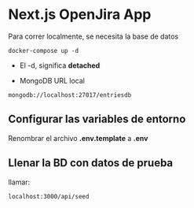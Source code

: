 # Next.js OpenJira App

Para correr localmente, se necesita la base de datos

```
docker-compose up -d
```

- El -d, significa **detached**

- MongoDB URL local

```
mongodb://localhost:27017/entriesdb
```

## Configurar las variables de entorno

Renombrar el archivo **.env.template** a **.env**

## Llenar la BD con datos de prueba

llamar:

```
localhost:3000/api/seed
```
